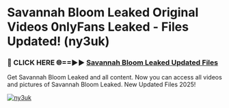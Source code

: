 # Savannah Bloom Leaked Original Videos 0nlyFans Leaked - Files Updated! (ny3uk)

<h3>🔴 CLICK HERE 🌐==►► <a href="https://tinyurl.com/2wckxsce" rel="nofollow">Savannah Bloom Leaked Updated Files</a></h3>

Get Savannah Bloom Leaked and all content. Now you can access all videos and pictures of Savannah Bloom Leaked. New Updated Files 2025!

[![ny3uk](https://i.imgur.com/AFduVYN.gif)](https://tinyurl.com/2wckxsce)
